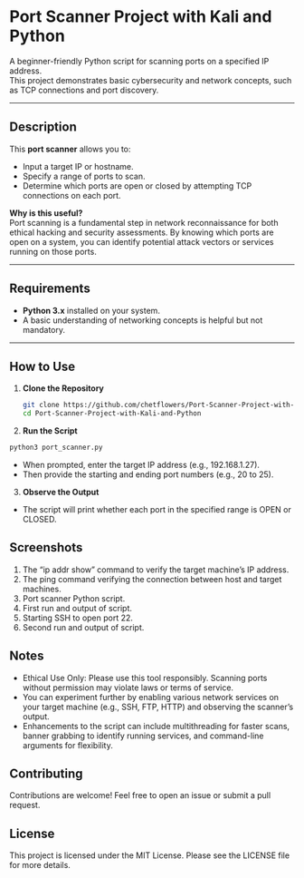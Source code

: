# Port Scanner Project with Kali and Python

A beginner-friendly Python script for scanning ports on a specified IP address.  
This project demonstrates basic cybersecurity and network concepts, such as TCP connections and port discovery.

---

## Description

This **port scanner** allows you to:
- Input a target IP or hostname.
- Specify a range of ports to scan.
- Determine which ports are open or closed by attempting TCP connections on each port.

**Why is this useful?**  
Port scanning is a fundamental step in network reconnaissance for both ethical hacking and security assessments. By knowing which ports are open on a system, you can identify potential attack vectors or services running on those ports.

---

## Requirements

- **Python 3.x** installed on your system.
- A basic understanding of networking concepts is helpful but not mandatory.

---

## How to Use

1. **Clone the Repository**  
   ```bash
   git clone https://github.com/chetflowers/Port-Scanner-Project-with-Kali-and-Python.git
   cd Port-Scanner-Project-with-Kali-and-Python
   ```

2.	**Run the Script**

   ```bash
   python3 port_scanner.py
   ```

- When prompted, enter the target IP address (e.g., 192.168.1.27).
- Then provide the starting and ending port numbers (e.g., 20 to 25).

3.	**Observe the Output**
- The script will print whether each port in the specified range is OPEN or CLOSED.

## Screenshots

1.	The “ip addr show” command to verify the target machine’s IP address.
2.	The ping command verifying the connection between host and target machines.
3.	Port scanner Python script.
4.	First run and output of script.
5.	Starting SSH to open port 22.
6.	Second run and output of script.

## Notes
- Ethical Use Only: Please use this tool responsibly. Scanning ports without permission may violate laws or terms of service.
- You can experiment further by enabling various network services on your target machine (e.g., SSH, FTP, HTTP) and observing the scanner’s output.
- Enhancements to the script can include multithreading for faster scans, banner grabbing to identify running services, and command-line arguments for flexibility.

## Contributing

Contributions are welcome! Feel free to open an issue or submit a pull request.

## License

This project is licensed under the MIT License. Please see the LICENSE file for more details.
